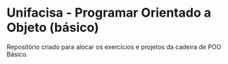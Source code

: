 # Unifacisa - Programar Orientado a Objeto (básico)

Repositório criado para alocar os exercícios e projetos da cadeira de POO Básico.
